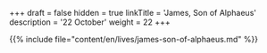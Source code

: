 +++
draft = false
hidden = true
linkTitle = 'James, Son of Alphaeus'
description = '22 October'
weight = 22
+++

{{% include file="content/en/lives/james-son-of-alphaeus.md" %}}
